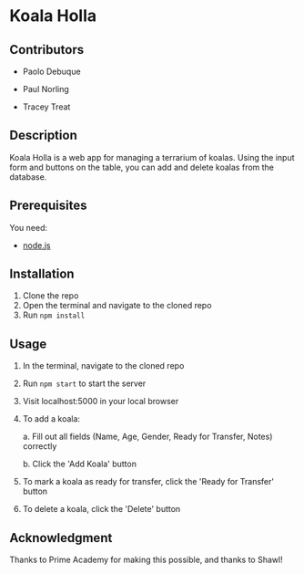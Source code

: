 # Koala Holla

Contributors
------------
* Paolo Debuque

* Paul Norling

* Tracey Treat


Description
-----------
Koala Holla is a web app for managing a terrarium of koalas. Using the input form and buttons on the table, you can add and delete koalas from the database.

Prerequisites
-------------
You need:
- [node.js](https://nodejs.org/en/download/)

Installation
------------
1. Clone the repo
2. Open the terminal and navigate to the cloned repo
3. Run `npm install`

Usage
-----

1. In the terminal, navigate to the cloned repo
2. Run `npm start` to start the server
3. Visit localhost:5000 in your local browser
4. To add a koala:
    
    a. Fill out all fields (Name, Age, Gender, Ready for Transfer, Notes) correctly
    
    b. Click the 'Add Koala' button

5. To mark a koala as ready for transfer, click the 'Ready for Transfer' button
6. To delete a koala, click the 'Delete' button

Acknowledgment
--------------

Thanks to Prime Academy for making this possible, and thanks to Shawl!




